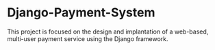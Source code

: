 # Django-Payment-System
This project is focused on the design and implantation of a web-based, multi-user payment service using the Django framework.
